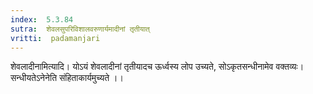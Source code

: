 ```yaml
---
index:  5.3.84
sutra:  शेवलसुपरिविशालवरुणार्यमादीनां तृतीयात्
vritti:  padamanjari
---
```


शेवलादीनामित्यादि। योऽयं शेवलादीनां तृतीयादच ऊर्ध्वस्य लोप उच्यते, सोऽकृतसन्धीनामेव वक्तव्यः। सन्धीयतेऽनेनेति संहिताकार्यमुच्यते ।। 

